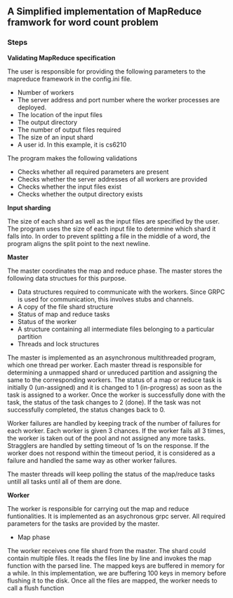 ## A Simplified implementation of MapReduce framwork for word count problem

### Steps
**Validating MapReduce specification**

The user is responsible for providing the following parameters to the mapreduce framework in the config.ini file.
-	Number of workers
-	The server address and port number where the worker processes are deployed.
-	The location of the input files
-	The output directory
-	The number of output files required
-	The size of an input shard
-	A user id. In this example, it is cs6210

The program makes the following validations
-	Checks whether all required parameters are present
-	Checks whether the server addresses of all workers are provided
-	Checks whether the input files exist
-	Checks whether the output directory exists

**Input sharding**

The size of each shard as well as the input files are specified by the user. The program uses the size of each input file to determine which shard it falls into. In order to prevent splitting a file in the middle of a word, the program aligns the split point to the next newline.

**Master**

The master coordinates the map and reduce phase. The master stores the following data structues for this purpose.

-	Data structures required to communicate with the workers. Since GRPC is used for communication, this involves stubs and channels.
-	A copy of the file shard structure
-	Status of map and reduce tasks
-	Status of the worker
-	A structure containing all intermediate files belonging to a particular partition
-	Threads and lock structures

The master is implemented as an asynchronous multithreaded program, which one thread per worker. Each master thread is responsible for determining a unmapped shard or unreduced partition and assigning the same to the corresponding workers. The status of a map or reduce task is initially 0 (un-assigned) and it is changed to 1 (in-progress) as soon as the task is assigned to a worker. Once the worker is successfully done with the task, the status of the task changes to 2 (done). If the task was not successfully completed, the status changes back to 0. 

Worker failures are handled by keeping track of the number of failures for each worker. Each worker is given 3 chances. If the worker fails all 3 times, the worker is taken out of the pool and not assigned any more tasks. Stragglers are handled by setting timeout of 1s on the response. If the worker does not respond within the timeout period, it is considered as a failure and handled the same way as other worker failures.

The master threads will keep polling the status of the map/reduce tasks untill all tasks until all of them are done. 

**Worker**

The worker is responsible for carrying out the map and reduce funtionalities. It is implemented as an asychronous grpc server. All required parameters for the tasks are provided by the master. 

-	Map phase

  The worker receives one file shard from the master. The shard could contain multiple files. It reads the files line by line and invokes the map function with the parsed line. The mapped keys are buffered in memory for a while. In this implementation, we are buffering 100 keys in memory before flushing it to the disk. Once all the files are mapped, the worker needs to call a flush function
